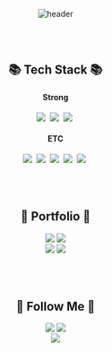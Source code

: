 <div align="center">
  
 ![header](https://capsule-render.vercel.app/api?type=Rounded&color=d5f1f6&height=150&section=header&text=🕹️JOOSEEUN%20TECH%20PORTFOLIO💻&fontColor=222d33&desc=게임개발자를%20꿈꾸는%20주세은%20입니다.😀&fontSize=30&fontAlignY=50&animation=blink&descSize=17&descAlignY=70&stroke=222d33)

 <br/> <br/>
## 📚 Tech Stack 📚</h3>
<h4 align="center"> Strong  </h5>
<img src="https://img.shields.io/badge/C++-00599C?style=flat-square&logo=cplusplus&logoColor=white"/></a>&nbsp
<img src="https://img.shields.io/badge/Window32API-009020?style=flat-square&logo=Win32&logoColor=white"/></a>&nbsp
<img src="https://img.shields.io/badge/DirectX11-FF4088?style=flat-square&logo=DirectX&logoColor=white"/></a>&nbsp
 <br>
<h4 align="center"> ETC  </h5>
<img src="https://img.shields.io/badge/Python-3776AB?style=flat-square&logo=Python&logoColor=white"/></a>&nbsp
<img src="https://img.shields.io/badge/GitHub-181717?style=flat-square&logo=GitHub&logoColor=white"/></a>&nbsp
<img src="https://img.shields.io/badge/Notion-000000?style=flat-square&logo=Notion&logoColor=white"/></a>&nbsp
<img src="https://img.shields.io/badge/OpenGL-5586A4?style=flat-square&logo=OpenGL&logoColor=white"/></a>&nbsp
<img src="https://img.shields.io/badge/OpenCV-5C3EE8?style=flat-square&logo=OpenCV&logoColor=white"/></a>&nbsp
  <br>
  <br>
  <br>
<br>
<h2 align="center">🐣 Portfolio 🐣</h3>
  <a href="https://youtu.be/qZYWshKHXmU?si=I7QHuIOAaRp40u2n"><img src="https://img.shields.io/badge/Win32API(개인)-FF0000?style=flat-square&logo=Youtube&logoColor=white&link=https://youtu.be/qZYWshKHXmU?si=I7QHuIOAaRp40u2n"/></a>
  <a href="https://youtu.be/M1ZLYeJ8Tgw?si=sjth6NZy30c3D-by"><img src="https://img.shields.io/badge/Win32API(팀)-FF9E0F?style=flat-square&logo=Youtube&logoColor=white&link=https://youtu.be/M1ZLYeJ8Tgw?si=sjth6NZy30c3D-by"/></a>
  <br>
  <a href="https://youtu.be/a4kFFGYjLXE?si=K_RBsBHvhF4mvmJh"><img src="https://img.shields.io/badge/DirectX11 3D(팀)-02458D?style=flat-square&logo=Youtube&logoColor=white&link=https://youtu.be/a4kFFGYjLXE?si=K_RBsBHvhF4mvmJh"/></a>
<a href="https://youtu.be/IaRR-lpxjYU?si=zu1Evh3awc8oXIQm"><img src="https://img.shields.io/badge/DirectX11 2D(개인)-0ABF53?style=flat-square&logo=Youtube&logoColor=white&link=https://youtu.be/IaRR-lpxjYU?si=zu1Evh3awc8oXIQm"/></a>
     <br>
    <br>
    <br>
    <br>
<h2 align="center">🌈 Follow Me 🌈</h3>
  <a href="https://blog.naver.com/joo5484"><img src="https://img.shields.io/badge/Tech%20Blog-11B48A?style=flat-square&logo=Vimeo&logoColor=white&link=https://blog.naver.com/joo5484"/></a>
  <a href="mailto:joo5484@gmail.com"><img src="https://img.shields.io/badge/Gmail-d14836?style=flat-square&logo=Gmail&logoColor=white&link=joo5484@gmail.com"/></a>

 <br>
<a href="https://hits.seeyoufarm.com"><img src="https://hits.seeyoufarm.com/api/count/incr/badge.svg?url=https%3A%2F%2Fgithub.com%2Fjooseeun%2Fhit-counter&count_bg=%23E400FF&title_bg=%23555555&icon=&icon_color=%23E7E7E7&title=hits&edge_flat=true"/></a>




</p>
</div>
